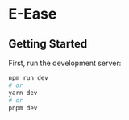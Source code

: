 # E-Ease

## Getting Started

First, run the development server:

```bash
npm run dev
# or
yarn dev
# or
pnpm dev
```
